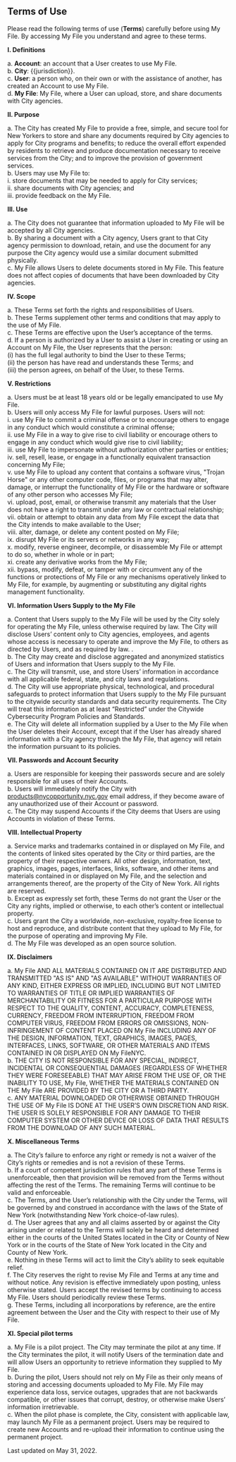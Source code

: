 ## Terms of Use

Please read the following terms of use (**Terms**) carefully before using My File. By accessing My File you understand and agree to these terms.

**I. Definitions**

a. **Account**: an account that a User creates to use My File.<br />
b. **City**: {{jurisdiction}}.<br />
c. **User**: a person who, on their own or with the assistance of another, has created an Account to use My File.<br />
d. **My File**: My File, where a User can upload, store, and share documents with City agencies.<br />

**II. Purpose**

a. The City has created My File to provide a free, simple, and secure tool for New Yorkers to store and share any documents required by City agencies to apply for City programs and benefits; to reduce the overall effort expended by residents to retrieve and produce documentation necessary to receive services from the City; and to improve the provision of government services.<br />
b. Users may use My File to:<br />
i. store documents that may be needed to apply for City services;<br />
ii. share documents with City agencies; and<br />
iii. provide feedback on the My File.<br />

**III. Use**

a. The City does not guarantee that information uploaded to My File will be accepted by all City agencies.<br />
b. By sharing a document with a City agency, Users grant to that City agency permission to download, retain, and use the document for any purpose the City agency would use a similar document submitted physically.<br />
c. My File allows Users to delete documents stored in My File. This feature does not affect copies of documents that have been downloaded by City agencies.<br />

**IV. Scope**

a. These Terms set forth the rights and responsibilities of Users.<br />
b. These Terms supplement other terms and conditions that may apply to the use of My File.<br />
c. These Terms are effective upon the User’s acceptance of the terms.<br />
d. If a person is authorized by a User to assist a User in creating or using an Account on My File, the User represents that the person:<br />(i) has the full legal authority to bind the User to these Terms;<br />
(ii) the person has have read and understands these Terms; and <br />
(iii) the person agrees, on behalf of the User, to these Terms.<br />

**V. Restrictions**

a. Users must be at least 18 years old or be legally emancipated to use My File.<br />
b. Users will only access My File for lawful purposes. Users will not:<br />
i. use My File to commit a criminal offense or to encourage others to engage in any conduct which would constitute a criminal offense;<br />
ii. use My File in a way to give rise to civil liability or encourage others to engage in any conduct which would give rise to civil liability;<br />
iii. use My File to impersonate without authorization other parties or entities;<br />
iv. sell, resell, lease, or engage in a functionally equivalent transaction concerning My File;<br />
v. use My File to upload any content that contains a software virus, "Trojan Horse" or any other computer code, files, or programs that may alter, damage, or interrupt the functionality of My File or the hardware or software of any other person who accesses My File;<br />
vi. upload, post, email, or otherwise transmit any materials that the User does not have a right to transmit under any law or contractual relationship;<br />
vii. obtain or attempt to obtain any data from My File except the data that the City intends to make available to the User;<br />
viii. alter, damage, or delete any content posted on My File;<br />
ix. disrupt My File or its servers or networks in any way;<br />
x. modify, reverse engineer, decompile, or disassemble My File or attempt to do so, whether in whole or in part;<br />
xi. create any derivative works from the My File;<br />
xii. bypass, modify, defeat, or tamper with or circumvent any of the functions or protections of My File or any mechanisms operatively linked to My File, for example, by augmenting or substituting any digital rights management functionality.<br />

**VI. Information Users Supply to the My File**

a. Content that Users supply to the My File will be used by the City solely for operating the My File, unless otherwise required by law. The City will disclose Users’ content only to City agencies, employees, and agents whose access is necessary to operate and improve the My File, to others as directed by Users, and as required by law. .<br />
b. The City may create and disclose aggregated and anonymized statistics of Users and information that Users supply to the My File.<br />
c. The City will transmit, use, and store Users’ information in accordance with all applicable federal, state, and city laws and regulations.<br />
d. The City will use appropriate physical, technological, and procedural safeguards to protect information that Users supply to the My File pursuant to the citywide security standards and data security requirements. The City will treat this information as at least “Restricted” under the Citywide Cybersecurity Program Policies and Standards.<br />
e. The City will delete all information supplied by a User to the My File when the User deletes their Account, except that if the User has already shared information with a City agency through the My File, that agency will retain the information pursuant to its policies.<br />

**VII. Passwords and Account Security**

a. Users are responsible for keeping their passwords secure and are solely responsible for all uses of their Accounts.<br />
b. Users will immediately notify the City with [products@nycopportunity.nyc.gov](mailto:products@nycopportunity.nyc.gov) email address, if they become aware of any unauthorized use of their Account or password.<br />
c. The City may suspend Accounts if the City deems that Users are using Accounts in violation of these Terms.<br />

**VIII. Intellectual Property**

a. Service marks and trademarks contained in or displayed on My File, and the contents of linked sites operated by the City or third parties, are the property of their respective owners. All other design, information, text, graphics, images, pages, interfaces, links, software, and other items and materials contained in or displayed on My File, and the selection and arrangements thereof, are the property of the City of New York. All rights are reserved.<br />
b. Except as expressly set forth, these Terms do not grant the User or the City any rights, implied or otherwise, to each other’s content or intellectual property.<br />
c. Users grant the City a worldwide, non-exclusive, royalty-free license to host and reproduce, and distribute content that they upload to My File, for the purpose of operating and improving My File.<br />
d. The My File was developed as an open source solution.<br />

**IX. Disclaimers**

a. My File AND ALL MATERIALS CONTAINED ON IT ARE DISTRIBUTED AND TRANSMITTED "AS IS" AND "AS AVAILABLE" WITHOUT WARRANTIES OF ANY KIND, EITHER EXPRESS OR IMPLIED, INCLUDING BUT NOT LIMITED TO WARRANTIES OF TITLE OR IMPLIED WARRANTIES OF MERCHANTABILITY OR FITNESS FOR A PARTICULAR PURPOSE WITH RESPECT TO THE QUALITY, CONTENT, ACCURACY, COMPLETENESS, CURRENCY, FREEDOM FROM INTERRUPTION, FREEDOM FROM COMPUTER VIRUS, FREEDOM FROM ERRORS OR OMISSIONS, NON-INFRINGEMENT OF CONTENT PLACED ON My File INCLUDING ANY OF THE DESIGN, INFORMATION, TEXT, GRAPHICS, IMAGES, PAGES, INTERFACES, LINKS, SOFTWARE, OR OTHER MATERIALS AND ITEMS CONTAINED IN OR DISPLAYED ON My FileNYC.<br />
b. THE CITY IS NOT RESPONSIBLE FOR ANY SPECIAL, INDIRECT, INCIDENTAL OR CONSEQUENTIAL DAMAGES (REGARDLESS OF WHETHER THEY WERE FORESEEABLE) THAT MAY ARISE FROM THE USE OF, OR THE INABILITY TO USE, My File, WHETHER THE MATERIALS CONTAINED ON THE My File ARE PROVIDED BY THE CITY OR A THIRD PARTY.<br />
c. ANY MATERIAL DOWNLOADED OR OTHERWISE OBTAINED THROUGH THE USE OF My File IS DONE AT THE USER’S OWN DISCRETION AND RISK. THE USER IS SOLELY RESPONSIBLE FOR ANY DAMAGE TO THEIR COMPUTER SYSTEM OR OTHER DEVICE OR LOSS OF DATA THAT RESULTS FROM THE DOWNLOAD OF ANY SUCH MATERIAL.<br />

**X. Miscellaneous Terms**

a. The City’s failure to enforce any right or remedy is not a waiver of the City’s rights or remedies and is not a revision of these Terms.<br />
b. If a court of competent jurisdiction rules that any part of these Terms is unenforceable, then that provision will be removed from the Terms without affecting the rest of the Terms. The remaining Terms will continue to be valid and enforceable.<br />
c. The Terms, and the User’s relationship with the City under the Terms, will be governed by and construed in accordance with the laws of the State of New York (notwithstanding New York choice-of-law rules).<br />
d. The User agrees that any and all claims asserted by or against the City arising under or related to the Terms will solely be heard and determined either in the courts of the United States located in the City or County of New York or in the courts of the State of New York located in the City and County of New York.<br />
e. Nothing in these Terms will act to limit the City’s ability to seek equitable relief.<br />
f. The City reserves the right to revise My File and Terms at any time and without notice. Any revision is effective immediately upon posting, unless otherwise stated. Users accept the revised terms by continuing to access My File. Users should periodically review these Terms.<br />
g. These Terms, including all incorporations by reference, are the entire agreement between the User and the City with respect to their use of My File.<br />

**XI. Special pilot terms**

a. My File is a pilot project. The City may terminate the pilot at any time. If the City terminates the pilot, it will notify Users of the termination date and will allow Users an opportunity to retrieve information they supplied to My File.<br />
b. During the pilot, Users should not rely on My File as their only means of storing and accessing documents uploaded to My File. My File may experience data loss, service outages, upgrades that are not backwards compatible, or other issues that corrupt, destroy, or otherwise make Users’ information irretrievable.<br />
c. When the pilot phase is complete, the City, consistent with applicable law, may launch My File as a permanent project. Users may be required to create new Accounts and re-upload their information to continue using the permanent project.<br />

Last updated on May 31, 2022.
